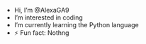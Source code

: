 - Hi, I’m @AlexaGA9
- I’m interested in coding
- I’m currently learning the Python language
- ⚡ Fun fact: Nothng

<!---
AlexaGA9/AlexaGA9 is a ✨ special ✨ repository because its `README.md` (this file) appears on your GitHub profile.
You can click the Preview link to take a look at your changes.
--->
